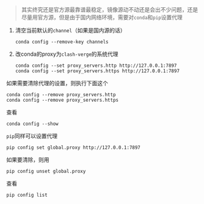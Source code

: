 > 其实终究还是官方源最靠谱最稳定，镜像源动不动还是会出不少问题，还是尽量用官方源，但是由于国内网络环境，需要对`conda`和`pip`设置代理

1. 清空当前默认的`channel`（如果是国内源的话）

   ```
   conda config --remove-key channels
   ```

2. 改conda的proxy为`clash-verge`的系统代理

   ```
   conda config --set proxy_servers.http http://127.0.0.1:7897
   conda config --set proxy_servers.https http://127.0.0.1:7897
   ```

   

如果需要清除代理的设置，则执行下面这个

```
conda config --remove proxy_servers.http
conda config --remove proxy_servers.https
```

查看

```
conda config --show
```



`pip`同样可以设置代理

```
pip config set global.proxy http://127.0.0.1:7897
```

如果要清除，则用

```
pip config unset global.proxy
```

查看

```
pip config list
```

